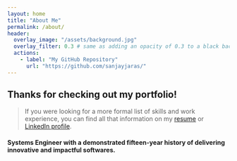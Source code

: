 ```yaml
---
layout: home
title: "About Me"
permalink: /about/
header:
  overlay_image: "/assets/background.jpg"
  overlay_filter: 0.3 # same as adding an opacity of 0.3 to a black background
  actions:
    - label: "My GitHub Repository"
      url: "https://github.com/sanjayjaras/"
---
```


## Thanks for checking out my portfolio!
>If you were looking for a more formal list of skills and work experience, you can find all that information on my [resume](https://sanjayjaras.github.io/assets/Resume.pdf) or [LinkedIn profile](https://www.linkedin.com/in/satishagrawal82/).


#### Systems Engineer with a demonstrated fifteen-year history of delivering innovative and impactful softwares. 

####    
